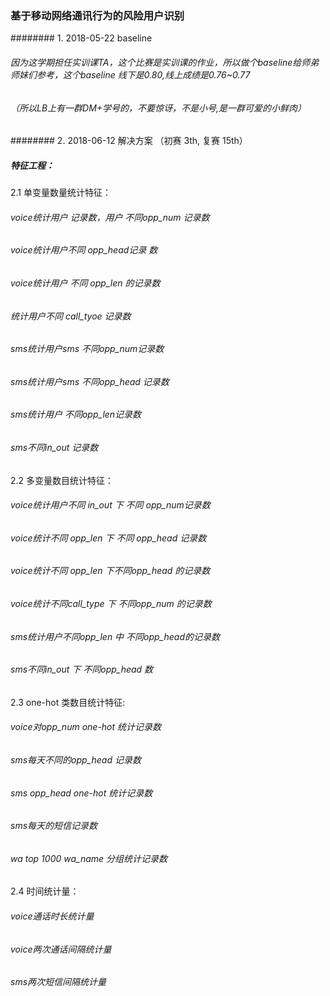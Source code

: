 ### 基于移动网络通讯行为的风险用户识别

######## 1. 2018-05-22 baseline 

###### 因为这学期担任实训课TA，这个比赛是实训课的作业，所以做个baseline给师弟师妹们参考，这个baseline 线下是0.80,线上成绩是0.76~0.77
###### （所以LB上有一群DM+学号的，不要惊讶，不是小号,是一群可爱的小鲜肉）




######## 2. 2018-06-12 解决方案 （初赛 3th, 复赛 15th）

##### 特征工程：
2.1 单变量数量统计特征：
  ###### voice统计用户 记录数，用户 不同opp_num 记录数
  ###### voice统计用户不同 opp_head记录 数
  ###### voice统计用户 不同 opp_len 的记录数
  ###### 统计用户不同 call_tyoe 记录数
  
  ###### sms统计用户sms 不同opp_num记录数
  ###### sms统计用户sms 不同opp_head 记录数
  ###### sms统计用户 不同opp_len记录数
  ###### sms不同in_out 记录数
  
 2.2 多变量数目统计特征：
  ###### voice统计用户不同  in_out 下 不同 opp_num记录数
  ###### voice统计不同 opp_len 下 不同 opp_head 记录数
  ###### voice统计不同 opp_len 下不同opp_head 的记录数
  ###### voice统计不同call_type 下 不同opp_num 的记录数
  
  ###### sms统计用户不同opp_len 中 不同opp_head的记录数
  
  ###### sms不同in_out 下 不同opp_head 数
  
  2.3 one-hot 类数目统计特征:
  ###### voice对opp_num one-hot 统计记录数
  ###### sms每天不同的opp_head 记录数
  ###### sms opp_head one-hot 统计记录数
  ###### sms每天的短信记录数
  ###### wa top 1000 wa_name 分组统计记录数
   
   2.4 时间统计量：
   ###### voice通话时长统计量
   ###### voice两次通话间隔统计量
   ###### sms两次短信间隔统计量
